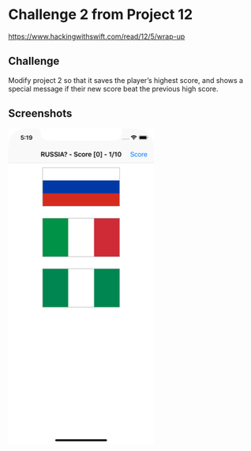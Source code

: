 # Challenge 2 from Project 12

https://www.hackingwithswift.com/read/12/5/wrap-up

## Challenge

Modify project 2 so that it saves the player’s highest score, and shows a special message if their new score beat the previous high score.

## Screenshots

![screenshot1](screenshots/screen01.png)
